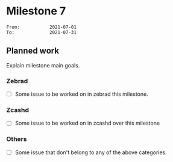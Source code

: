 # Milestone 7

```
From:           2021-07-01
To:             2021-07-31
```

## Planned work

Explain milestone main goals.

### Zebrad

- [ ] Some issue to be worked on in zebrad this milestone.

### Zcashd

- [ ] Some issue to be worked on in zcashd over this milestone

### Others

- [ ] Some issue that don't belong to any of the above categories.
